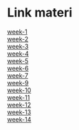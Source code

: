 # Link materi

[week-1](https://docs.google.com/presentation/d/1KE4CcHQ-b_9N_VywhSf1hKv4vytNm_zpwTvZnQ81dv8/edit?usp=sharing)<br>
[week-2](https://docs.google.com/presentation/d/1H9yA6nhHJy4rI5itjd64ouT6GvzuaguUBDIhZAWzzGo/edit?usp=sharing)<br>
[week-3](https://docs.google.com/presentation/d/1BiNnq4X1d6cYuPAxHYn0WZ5cGIK_klnGPq71PY9fm44/edit?usp=sharing)<br>
[week-4](https://docs.google.com/presentation/d/13U4VTCfhH1qMp1EMe8JhQRSCEAN0lghFGYfa0DvDGQc/edit?usp=sharing)<br>
[week-5](https://docs.google.com/presentation/d/1Sdz9wrYldsj7Aee8dFWFJDe4fl55qdRghmC0u4ZZIjs/edit?usp=sharing)<br>
[week-6](https://docs.google.com/presentation/d/1jWOMZOMv8jdWkNS5LA9yikutXQLbHvcX5eKwqCA3ETc/edit?usp=sharing)<br>
[week-7](https://docs.google.com/presentation/d/1ummZpCU80lceCCvW9QGn0a3bLqrU7Ni5wNEJDq72s1g/edit?usp=sharing)<br>
[week-9](https://docs.google.com/presentation/d/1BzxV007YhPVWeN4NHR_zFBFes41KgJwgLd7uSKd768I/edit?usp=sharing)<br>
[week-10](https://docs.google.com/presentation/d/1k63iB9azj-K-XOo0K3tFuJ66d0jAn9V0Uj8RC-OZYVk/edit?usp=sharing)<br>
[week-11](https://docs.google.com/presentation/d/16WzEbct1GH0GBv-RX04sA0MMhPNVFcGdnMXwqU8NCCU/edit?usp=sharing)<br>
[week-12](https://docs.google.com/presentation/d/1RfsmD-LqVSq4yBH8bRNsNTRj24IJS-4_AzeOIbrfxE4/edit?usp=sharing)<br>
[week-13](https://docs.google.com/presentation/d/1ilBQgJLkcUDjq2lyvJYeW9obmtJ0LTMJSlBJF1qxL6M/edit?usp=sharing)
<br>
[week-14](https://docs.google.com/presentation/d/1-iVTVrurufiN4Biv2BVjey36rllCZa9FJ9SS1BCKRAs/edit?usp=sharing)
<br>
